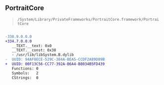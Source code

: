 ## PortraitCore

> `/System/Library/PrivateFrameworks/PortraitCore.framework/PortraitCore`

```diff

-330.9.0.0.0
+334.7.0.0.0
   __TEXT.__text: 0x0
   __TEXT.__const: 0x38
   - /usr/lib/libSystem.B.dylib
-  UUID: 94AF8ECE-529C-384A-BEA5-CCDF2A89D89B
+  UUID: 00F13C56-CC77-392A-B6A4-B8034B5FD439
   Functions: 0
   Symbols:   2
   CStrings:  0

```
